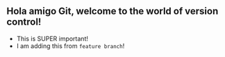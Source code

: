 ## Hola amigo Git, welcome to the world of version control!

- This is SUPER important!
- I am adding this from `feature branch`!
